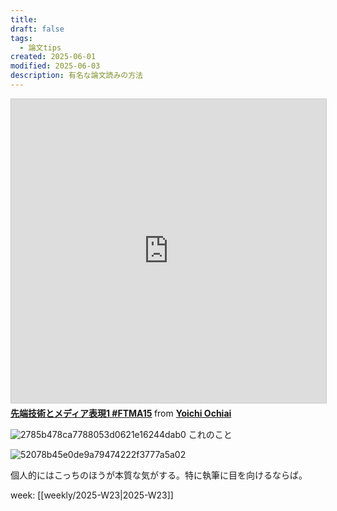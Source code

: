 ```yaml
---
title: 
draft: false
tags:
  - 論文tips
created: 2025-06-01
modified: 2025-06-03
description: 有名な論文読みの方法
---
```

<iframe src="https://www.slideshare.net/slideshow/embed_code/key/2HlTo21lsJ2N18?startSlide=1" width="597" height="486" frameborder="0" marginwidth="0" marginheight="0" scrolling="no" style="border:1px solid #CCC; border-width:1px; margin-bottom:5px;max-width: 100%;" allowfullscreen></iframe> <div style="margin-bottom:5px"><strong> <a href="https://www.slideshare.net/slideshow/1-ftma15/47697911" title="先端技術とメディア表現1 #FTMA15" target="_blank">先端技術とメディア表現1 #FTMA15</a> </strong> from <strong> <a href="https://www.slideshare.net/Ochyai" target="_blank">Yoichi Ochiai</a> </strong></div>

![2785b478ca7788053d0621e16244dab0](https://i.gyazo.com/2785b478ca7788053d0621e16244dab0.png)
これのこと

![52078b45e0de9a79474222f3777a5a02](https://i.gyazo.com/52078b45e0de9a79474222f3777a5a02.png)

個人的にはこっちのほうが本質な気がする。特に執筆に目を向けるならば。

week: [[weekly/2025-W23|2025-W23]]
